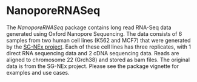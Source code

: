 # NanoporeRNASeq
The *NanoporeRNASeq* package contains long read RNA-Seq data generated using 
Oxford Nanopore Sequencing. The data consists of 6 samples from two human cell 
lines (K562 and MCF7) that were generated by the [SG-NEx project](https://github.com/GoekeLab/sg-nex-data). 
Each of these cell lines has three replicates, with 1 direct RNA sequencing 
data and 2 cDNA sequencing data. Reads are aligned to chromosome 22  (Grch38) 
and stored as bam files. The original data is from the SG-NEx project. 
Please see the package vignette for examples and use cases.
